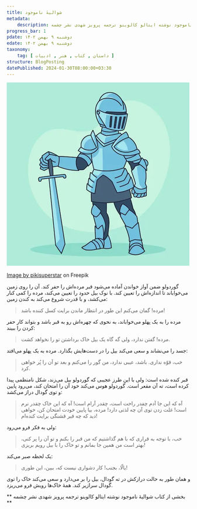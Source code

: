 ```yaml
---
title: شوالیهٔ ناموجود
metadata: 
    description: بریده‌ای از کتاب شوالیهٔ ناموجود نوشته ایتالو کالوینو ترجمه پرویز شهدی نشر چشمه
progress_bar: 1
pdate: دوشنبه ۹ بهمن ۱۴۰۲
edate: دوشنبه ۹ بهمن ۱۴۰۲    
taxonomy:
    tag: [ داستان , کتاب , هنر , ادبیات ]
structure: BlogPosting
datePublished: 2024-01-30T08:00:00+03:30
---
```

![ شوالیهٔ ناموجود ](hand-drawn-knight-cartoon-illustration_52683-118933.webp?classes=center&loading=lazy)
<div class="align-center">
<a href="https://www.freepik.com/free-vector/hand-drawn-knight-cartoon-illustration_45156998.htm#query=The%20Nonexistent%20Knight&position=1&from_view=search&track=ais&uuid=05ebf83d-1900-4beb-ba45-ec3df54d246c">Image by pikisuperstar</a> on Freepik</div>

گوردولو ضمن آواز خواندن آماده می‌شود قبر مرده‌اش را حفر کند. آن را روی زمین می‌خواباند تا اندازه‌اش را تعیین کند. با نوک بیل حدود را تعیین می‌کند، مرده را کمی کنار می‌کشد،‌ و با قدرت شروع می‌کند به کندن زمین:

> مرده! گمان می‌کنم این طور در انتظار ماندن برایت کسل کننده باشد!

مرده را به یک پهلو می‌خواباند، به نحوی که چهره‌اش رو به قبر باشد و بتواند کار حفر کردن را ببیند:

> مرده! گفتن ندارد، ولی گه گاه یک بیل خاک برداشتن تو را نخواهد کشت.

جسد را می‌نشاند و سعی می‌کند بیل را در دست‌هایش بگذارد. مرده به یک پهلو می‌افتد:

> خب، قوّه نداری. باشد، عیبی ندارد، من گور را می‌کنم و بعد تو آن را پُر خواهی کرد. 

قبر کنده شده است: ولی با این طرز عجیبی که گوردولو بیل می‌زند، شکل نامنظمی پیدا کرده است، ته آن مقعر است. گوردولو هوس می‌کند خود آن را امتحان کند، می‌رود پایین و توی گودال دراز می‌کشد:

> آه که این جا آدم چفدر راحت است، چقدر آرام است! آه که این خاک چقدر نرم است! غلت زدن توی آن چه لذتی دارد! مرده، بیا پایین خودت امتحان کن، خواهی دید که چه قبر قشنگی برایت کنده‌ام!

ولی به فکر فرو می‌رود:

> خب، با توجه به قراری که با هم گذاشتیم که من قبر را بکنم و تو آن را پر کنی، بهتر است من همین جا بمانم و تو خاک را با بیل رویم بریزی!

یک لحظه صبر می‌کند:

> یالّا، بجنب! کار دشواری نیست که، ببین، این طوری!

و همان طور به حالت درازکش در ته گودال، بیل را  بر می‌دارد و سعی می‌کند خاک را توی گودال سرازیر کند. همهٔ خاک‌ها رویش فرو می‌ریزد.

** بخشی از کتاب شوالیهٔ ناموجود نوشته ایتالو کالوینو ترجمه پرویز شهدی نشر چشمه **
